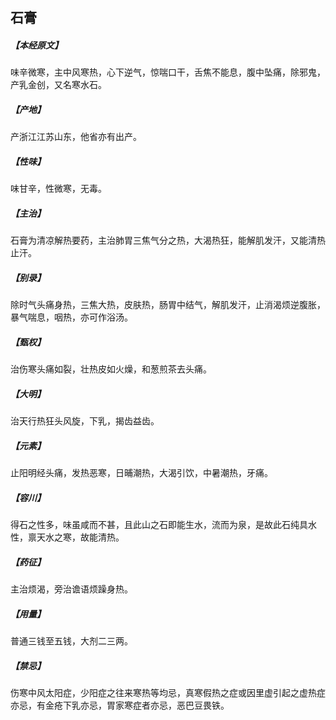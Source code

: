 ## 石膏

##### 【本经原文】
味辛微寒，主中风寒热，心下逆气，惊喘口干，舌焦不能息，腹中坠痛，除邪鬼，产乳金创，又名寒水石。
##### 【产地】
产浙江江苏山东，他省亦有出产。
##### 【性味】
味甘辛，性微寒，无毒。
##### 【主治】
石膏为清凉解热要药，主治肺胃三焦气分之热，大渴热狂，能解肌发汗，又能清热止汗。
##### 【别录】
除时气头痛身热，三焦大热，皮肤热，肠胃中结气，解肌发汗，止消渴烦逆腹胀，暴气喘息，咽热，亦可作浴汤。
##### 【甄权】
治伤寒头痛如裂，壮热皮如火燥，和葱煎茶去头痛。
##### 【大明】
治天行热狂头风旋，下乳，揭齿益齿。
##### 【元素】
止阳明经头痛，发热恶寒，日晡潮热，大渴引饮，中暑潮热，牙痛。
##### 【容川】
得石之性多，味虽咸而不甚，且此山之石即能生水，流而为泉，是故此石纯具水性，禀天水之寒，故能清热。
##### 【药征】
主治烦渴，旁治谵语烦躁身热。
##### 【用量】
普通三钱至五钱，大剂二三两。
##### 【禁忌】
伤寒中风太阳症，少阳症之往来寒热等均忌，真寒假热之症或因里虚引起之虚热症亦忌，有金疮下乳亦忌，胃家寒症者亦忌，恶巴豆畏铁。